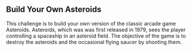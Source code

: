 ## Build Your Own Asteroids

This challenge is to build your own version of the classic arcade game Asteroids. Asteroids, which was was first released in 1979, sees the player controlling a spaceship in an asteroid field. The objective of the game is to destroy the asteroids and the occasional flying saucer by shooting them.

